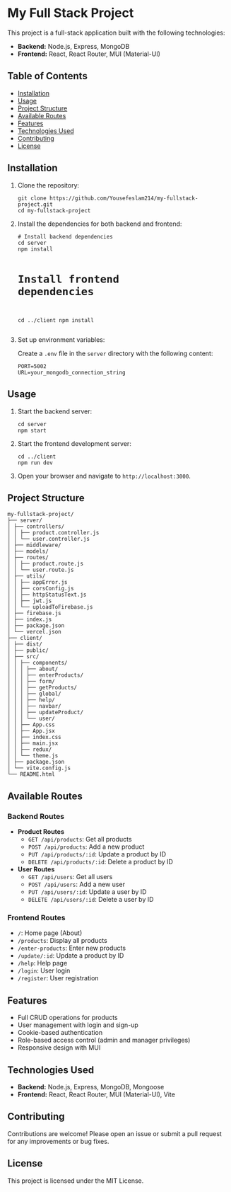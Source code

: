 <!DOCTYPE html>
<html lang="en">
<head>
    <meta charset="UTF-8">
    <meta name="viewport" content="width=device-width, initial-scale=1.0">
    <title>My Full Stack Project</title>
</head>
<body>
    <h1>My Full Stack Project</h1>
    <p>This project is a full-stack application built with the following technologies:</p>
    <ul>
        <li><strong>Backend:</strong> Node.js, Express, MongoDB</li>
        <li><strong>Frontend:</strong> React, React Router, MUI (Material-UI)</li>
    </ul>
    <h2>Table of Contents</h2>
    <ul>
        <li><a href="#installation">Installation</a></li>
        <li><a href="#usage">Usage</a></li>
        <li><a href="#project-structure">Project Structure</a></li>
        <li><a href="#available-routes">Available Routes</a></li>
        <li><a href="#features">Features</a></li>
        <li><a href="#technologies-used">Technologies Used</a></li>
        <li><a href="#contributing">Contributing</a></li>
        <li><a href="#license">License</a></li>
    </ul>
    <h2 id="installation">Installation</h2>
    <ol>
        <li>Clone the repository:
            <pre><code>git clone https://github.com/Yousefeslam214/my-fullstack-project.git
cd my-fullstack-project</code></pre>
        </li>
        <li>Install the dependencies for both backend and frontend:
            <pre><code># Install backend dependencies
cd server
npm install

# Install frontend dependencies

cd ../client
npm install</code></pre>
</li>
<li>Set up environment variables:
<p>Create a <code>.env</code> file in the <code>server</code> directory with the following content:</p>
<pre><code>PORT=5002
URL=your_mongodb_connection_string</code></pre>
</li>
</ol>
<h2 id="usage">Usage</h2>
<ol>
<li>Start the backend server:
<pre><code>cd server
npm start</code></pre>
</li>
<li>Start the frontend development server:
<pre><code>cd ../client
npm run dev</code></pre>
</li>
<li>Open your browser and navigate to <code>http://localhost:3000</code>.</li>
</ol>
<h2 id="project-structure">Project Structure</h2>
<pre><code>my-fullstack-project/
├── server/
│ ├── controllers/
│ │ ├── product.controller.js
│ │ └── user.controller.js
│ ├── middleware/
│ ├── models/
│ ├── routes/
│ │ ├── product.route.js
│ │ └── user.route.js
│ ├── utils/
│ │ ├── appError.js
│ │ ├── corsConfig.js
│ │ ├── httpStatusText.js
│ │ ├── jwt.js
│ │ └── uploadToFirebase.js
│ ├── firebase.js
│ ├── index.js
│ ├── package.json
│ └── vercel.json
├── client/
│ ├── dist/
│ ├── public/
│ ├── src/
│ │ ├── components/
│ │ │ ├── about/
│ │ │ ├── enterProducts/
│ │ │ ├── form/
│ │ │ ├── getProducts/
│ │ │ ├── global/
│ │ │ ├── help/
│ │ │ ├── navbar/
│ │ │ ├── updateProduct/
│ │ │ └── user/
│ │ ├── App.css
│ │ ├── App.jsx
│ │ ├── index.css
│ │ ├── main.jsx
│ │ ├── redux/
│ │ └── theme.js
│ ├── package.json
│ └── vite.config.js
└── README.html</code></pre>
<h2 id="available-routes">Available Routes</h2>
<h3>Backend Routes</h3>
<ul>
<li><strong>Product Routes</strong>
<ul>
<li><code>GET /api/products</code>: Get all products</li>
<li><code>POST /api/products</code>: Add a new product</li>
<li><code>PUT /api/products/:id</code>: Update a product by ID</li>
<li><code>DELETE /api/products/:id</code>: Delete a product by ID</li>
</ul>
</li>
<li><strong>User Routes</strong>
<ul>
<li><code>GET /api/users</code>: Get all users</li>
<li><code>POST /api/users</code>: Add a new user</li>
<li><code>PUT /api/users/:id</code>: Update a user by ID</li>
<li><code>DELETE /api/users/:id</code>: Delete a user by ID</li>
</ul>
</li>
</ul>
<h3>Frontend Routes</h3>
<ul>
<li><code>/</code>: Home page (About)</li>
<li><code>/products</code>: Display all products</li>
<li><code>/enter-products</code>: Enter new products</li>
<li><code>/update/:id</code>: Update a product by ID</li>
<li><code>/help</code>: Help page</li>
<li><code>/login</code>: User login</li>
<li><code>/register</code>: User registration</li>
</ul>
<h2 id="features">Features</h2>
<ul>
<li>Full CRUD operations for products</li>
<li>User management with login and sign-up</li>
<li>Cookie-based authentication</li>
<li>Role-based access control (admin and manager privileges)</li>
<li>Responsive design with MUI</li>
</ul>
<h2 id="technologies-used">Technologies Used</h2>
<ul>
<li><strong>Backend:</strong> Node.js, Express, MongoDB, Mongoose</li>
<li><strong>Frontend:</strong> React, React Router, MUI (Material-UI), Vite</li>
</ul>
<h2 id="contributing">Contributing</h2>
<p>Contributions are welcome! Please open an issue or submit a pull request for any improvements or bug fixes.</p>
<h2 id="license">License</h2>
<p>This project is licensed under the MIT License.</p>

</body>
</html>
